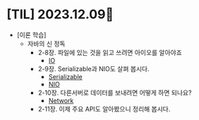 # [TIL] 2023.12.09📒

* [이론 학습]
  * 자바의 신 정독
    * 2-8장. 파일에 있는 것을 읽고 쓰려면 아이오를 알아야죠
      * [IO](../JavaStudy/IO.md)
    * 2-9장. Serializable과 NIO도 살펴 봅시다.
      * [Serializable](../JavaStudy/Serializable.md)
      * [NIO](../JavaStudy/NIO.md)
    * 2-10장. 다른서버로 데이터를 보내려면 어떻게 하면 되나요?
      * [Network](../JavaStudy/Network.md)
    * 2-11장. 이제 주요 API도 알아봤으니 정리해 봅시다.
